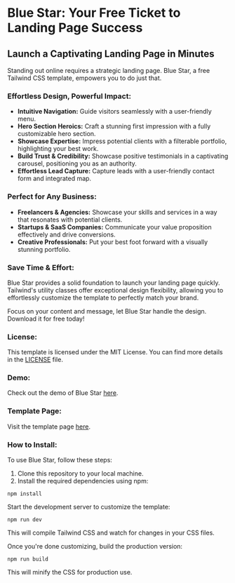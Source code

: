 # Blue Star: Your Free Ticket to Landing Page Success

## Launch a Captivating Landing Page in Minutes

Standing out online requires a strategic landing page. Blue Star, a free Tailwind CSS template, empowers you to do just that.

### Effortless Design, Powerful Impact:

- **Intuitive Navigation:** Guide visitors seamlessly with a user-friendly menu.
- **Hero Section Heroics:** Craft a stunning first impression with a fully customizable hero section.
- **Showcase Expertise:** Impress potential clients with a filterable portfolio, highlighting your best work.
- **Build Trust & Credibility:** Showcase positive testimonials in a captivating carousel, positioning you as an authority.
- **Effortless Lead Capture:** Capture leads with a user-friendly contact form and integrated map.

### Perfect for Any Business:

- **Freelancers & Agencies:** Showcase your skills and services in a way that resonates with potential clients.
- **Startups & SaaS Companies:** Communicate your value proposition effectively and drive conversions.
- **Creative Professionals:** Put your best foot forward with a visually stunning portfolio.

### Save Time & Effort:

Blue Star provides a solid foundation to launch your landing page quickly. Tailwind's utility classes offer exceptional design flexibility, allowing you to effortlessly customize the template to perfectly match your brand.

Focus on your content and message, let Blue Star handle the design. Download it for free today!

### License:

This template is licensed under the MIT License. You can find more details in the [LICENSE](LICENSE) file.

### Demo:

Check out the demo of Blue Star [here](https://spacema-dev.com/blue-star/).

### Template Page:

Visit the template page [here](https://spacema-dev.com/blue-star-free-tailwind-landing-page-template/).

### How to Install:

To use Blue Star, follow these steps:

1. Clone this repository to your local machine.
2. Install the required dependencies using npm:

```
npm install
```

Start the development server to customize the template:

```
npm run dev
```

This will compile Tailwind CSS and watch for changes in your CSS files.

Once you're done customizing, build the production version:

```
npm run build
```

This will minify the CSS for production use.
